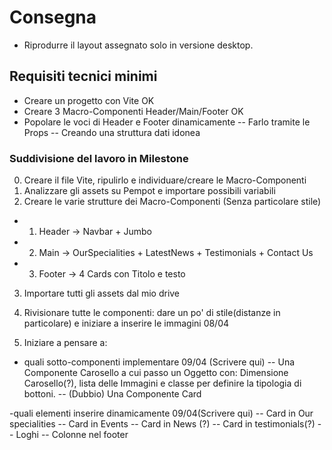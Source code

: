 # Consegna
- Riprodurre il layout assegnato solo in versione desktop.

## Requisiti tecnici minimi
- Creare un progetto con Vite OK
- Creare 3 Macro-Componenti Header/Main/Footer OK
- Popolare le voci di Header e Footer dinamicamente
-- Farlo tramite le Props
-- Creando una struttura dati idonea

### Suddivisione del lavoro in Milestone
0) Creare il file Vite, ripulirlo e individuare/creare le Macro-Componenti
1) Analizzare gli assets su Pempot e importare possibili variabili
2) Creare le varie strutture dei Macro-Componenti (Senza particolare stile)
- 1) Header -> Navbar + Jumbo
- 2) Main -> OurSpecialities + LatestNews + Testimonials + Contact Us
- 3) Footer -> 4 Cards con Titolo e testo
3) Importare tutti gli assets dal mio drive
4) Rivisionare tutte le componenti: dare un po' di stile(distanze in particolare) e iniziare a inserire le immagini 08/04

5) Iniziare a pensare a:
- quali sotto-componenti implementare 09/04 (Scrivere qui) 
    -- Una Componente Carosello a cui passo un Oggetto con: Dimensione Carosello(?), lista delle Immagini e classe per definire la tipologia di bottoni.
    -- (Dubbio) Una Componente Card

-quali elementi inserire dinamicamente 09/04(Scrivere qui) 
    -- Card in Our specialities
    -- Card in Events
    -- Card in News (?)
    -- Card in testimonials(?)
    -- Loghi
    -- Colonne nel footer
